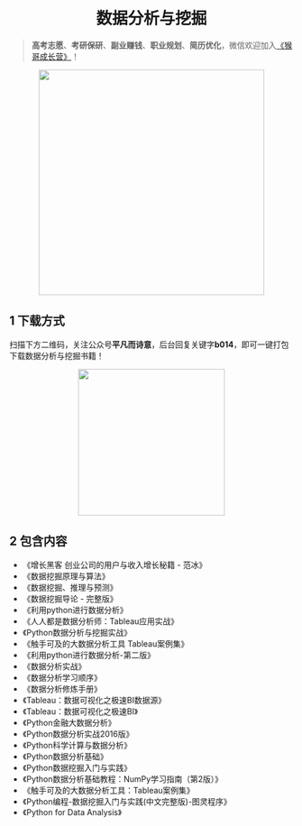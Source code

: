 <h1 align="center">数据分析与挖掘</h1>

> **高考志愿**、**考研保研**、**副业赚钱**、**职业规划**、**简历优化**，微信欢迎加入[《猴哥成长营》](https://www.yuque.com/jackpop/ulig5a/srnochggbsa2eltw?singleDoc#)！

<p align="center">
    <img src="https://s11.ax1x.com/2023/12/23/pi7qxU0.md.jpg" height="400"></img>
</p>

## 1 下载方式

扫描下方二维码，关注公众号**平凡而诗意**，后台回复关键字**b014**，即可一键打包下载数据分析与挖掘书籍！

<p align="center">
    <img src="https://s1.ax1x.com/2022/07/10/jsCAdH.jpg" width="260" height="260"></img>
</p>

## 2 包含内容

- 《增长黑客 创业公司的用户与收入增长秘籍 - 范冰》
- 《数据挖掘原理与算法》
- 《数据挖掘、推理与预测》
- 《数据挖掘导论 - 完整版》
- 《利用python进行数据分析》
- 《人人都是数据分析师：Tableau应用实战》
- 《Python数据分析与挖掘实战》
- 《触手可及的大数据分析工具 Tableau案例集》
- 《利用python进行数据分析-第二版》
- 《数据分析实战》
- 《数据分析学习顺序》
- 《数据分析修炼手册》
- 《Tableau：数据可视化之极速BI数据源》
- 《Tableau：数据可视化之极速BI》
- 《Python金融大数据分析》
- 《Python数据分析实战2016版》
- 《Python科学计算与数据分析》
- 《Python数据分析基础》
- 《Python数据挖掘入门与实践》
- 《Python数据分析基础教程：NumPy学习指南（第2版）》
- 《触手可及的大数据分析工具：Tableau案例集》
- 《Python编程-数据挖掘入门与实践(中文完整版)-图灵程序》
- 《Python for Data Analysis》